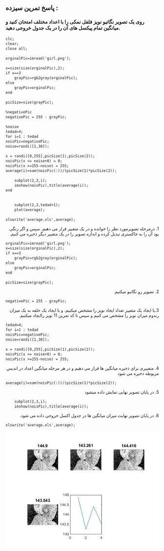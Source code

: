 
## پاسخ تمرین سیزده :
### روی یک تصویر نگاتیو نویز فلفل نمکی را با اعداد مختلف امتحان کنید و میانگین تمام پیکسل های آن را در یک جدول خروجی دهید.

````
clc;
clear;
close all;

orginalPic=imread('girl.png');

x=size(size(orginalPic),2);
if x==3
    grayPic=rgb2gray(orginalPic);
else
    grayPic=orginalPic;
end

picSize=size(grayPic);

%negativePic
negativePic = 255 - grayPic;

%noise
tedad=4;
for i=1 : tedad
noisPic=negativePic;
noise=randi([1,30]);

x = randi([0,255],picSize(1),picSize(2));
noisPic(x <= noise+0) = 0;  
noisPic(x >=255-noise) = 255;
average(i)=sum(noisPic(:))/(picSize(1)*picSize(2));

    subplot(2,3,i);
    imshow(noisPic),title(average(i));
end

    
    subplot(2,3,tedad+1);
    plot(average);
    
xlswrite('average.xls',average);
````

<div dir="rtl">
1. درمرحله تصویرمورد نظر را خوانده و در یک متغییر قرار می دهیم. سپس  و اگر رنگی بود آن را به خاکستری تبدیل کرده و اندازه تصویر را در یک متغییر دیگر ذخیره می کنیم.
</div>

````
orginalPic=imread('girl.png');
x=size(size(orginalPic),2);
if x==3
    grayPic=rgb2gray(orginalPic);
else
    grayPic=orginalPic;
end

picSize=size(grayPic);
````
<div dir="rtl">
2. تصویر رو نگاتیو میکنیم
</div>

````
negativePic = 255 - grayPic;
````
<div dir="rtl">
  3.با ایجاد یک متغییر تعداد ایجاد نویز را مشخص میکنیم. و با ایجاد یک حلقه به یک میزان رندوم میزان نویز را مشخص می کنیم و  سپس تا کد تمرین 11 نویز راایجاد میکنیم.
</div>

````
tedad=4;
for i=1 : tedad
noisPic=negativePic;
noise=randi([1,30]);

x = randi([0,255],picSize(1),picSize(2));
noisPic(x <= noise+0) = 0;  
noisPic(x >=255-noise) = 255;
````
<div dir="rtl">
4. متغییری برای ذخیره میانگین ها قرار می دهیم و در هر مرحله میانگین اعداد در اندیس مربوطه ذخیره می شود
</div>

````
average(i)=sum(noisPic(:))/(picSize(1)*picSize(2));
````

<div dir="rtl">
5. در پایان تصویر نهایی نمایش داده میشود
</div>

````
    subplot(2,3,i);
    imshow(noisPic),title(average(i));
````
<div dir="rtl">
6. در پایان تصویر نهایت میزان میانگین ها در جدول اکسل خروجی داده می شود.
</div>

````
xlswrite('average.xls',average);
````
![Image of Yaktocat](result.jpg)
